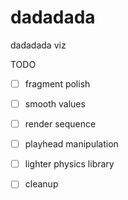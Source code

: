 # dadadada
dadadada viz

TODO

- [ ] fragment polish
- [ ] smooth values
- [ ] render sequence

- [ ] playhead manipulation

- [ ] lighter physics library
- [ ] cleanup